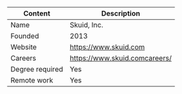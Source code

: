 Content|Description
-|-
Name|Skuid, Inc.
Founded|2013 
Website|https://www.skuid.com
Careers|https://www.skuid.comcareers/
Degree required|Yes
Remote work|Yes
